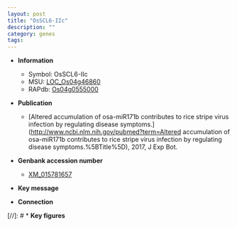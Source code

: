 ```yaml
---
layout: post
title: "OsSCL6-IIc"
description: ""
category: genes
tags: 
---
```


* **Information**  
    + Symbol: OsSCL6-IIc  
    + MSU: [LOC_Os04g46860](http://rice.uga.edu/cgi-bin/ORF_infopage.cgi?orf=LOC_Os04g46860)  
    + RAPdb: [Os04g0555000](https://rapdb.dna.affrc.go.jp/locus/?name=Os04g0555000)  

* **Publication**  
    + [Altered accumulation of osa-miR171b contributes to rice stripe virus infection by regulating disease symptoms.](http://www.ncbi.nlm.nih.gov/pubmed?term=Altered accumulation of osa-miR171b contributes to rice stripe virus infection by regulating disease symptoms.%5BTitle%5D), 2017, J Exp Bot.

* **Genbank accession number**  
    + [XM_015781657](http://www.ncbi.nlm.nih.gov/nuccore/XM_015781657)

* **Key message**  

* **Connection**  

[//]: # * **Key figures**  


